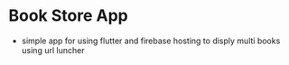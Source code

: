 # Book Store App 

- simple app for using flutter and firebase hosting to disply multi books using url luncher 
